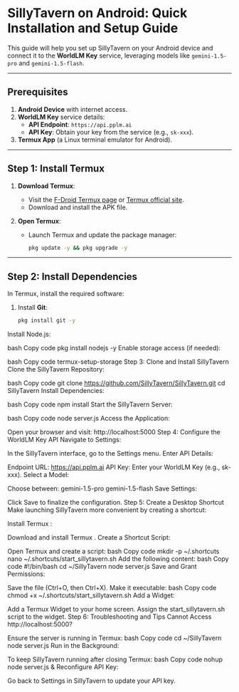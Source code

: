 # SillyTavern on Android: Quick Installation and Setup Guide

This guide will help you set up SillyTavern on your Android device and connect it to the **WorldLM Key** service, leveraging models like `gemini-1.5-pro` and `gemini-1.5-flash`.

---

## Prerequisites

1. **Android Device** with internet access.
2. **WorldLM Key** service details:
   - **API Endpoint**: `https://api.pplm.ai`
   - **API Key**: Obtain your key from the service (e.g., `sk-xxx`).
3. **Termux App** (a Linux terminal emulator for Android).

---

## Step 1: Install Termux

1. **Download Termux**:
   - Visit the [F-Droid Termux page](https://f-droid.org/) or [Termux official site](https://termux.dev/).
   - Download and install the APK file.

2. **Open Termux**:
   - Launch Termux and update the package manager:
     ```bash
     pkg update -y && pkg upgrade -y
     ```

---

## Step 2: Install Dependencies

In Termux, install the required software:

1. Install **Git**:
   ```bash
   pkg install git -y
Install Node.js:

bash
Copy code
pkg install nodejs -y
Enable storage access (if needed):

bash
Copy code
termux-setup-storage
Step 3: Clone and Install SillyTavern
Clone the SillyTavern Repository:

bash
Copy code
git clone https://github.com/SillyTavern/SillyTavern.git
cd SillyTavern
Install Dependencies:

bash
Copy code
npm install
Start the SillyTavern Server:

bash
Copy code
node server.js
Access the Application:

Open your browser and visit: http://localhost:5000
Step 4: Configure the WorldLM Key API
Navigate to Settings:

In the SillyTavern interface, go to the Settings menu.
Enter API Details:

Endpoint URL: https://api.pplm.ai
API Key: Enter your WorldLM Key (e.g., sk-xxx).
Select a Model:

Choose between:
gemini-1.5-pro
gemini-1.5-flash
Save Settings:

Click Save to finalize the configuration.
Step 5: Create a Desktop Shortcut
Make launching SillyTavern more convenient by creating a shortcut:

Install Termux
:

Download and install Termux
.
Create a Shortcut Script:

Open Termux and create a script:
bash
Copy code
mkdir -p ~/.shortcuts
nano ~/.shortcuts/start_sillytavern.sh
Add the following content:
bash
Copy code
#!/bin/bash
cd ~/SillyTavern
node server.js
Save and Grant Permissions:

Save the file (Ctrl+O, then Ctrl+X).
Make it executable:
bash
Copy code
chmod +x ~/.shortcuts/start_sillytavern.sh
Add a Widget:

Add a Termux Widget to your home screen.
Assign the start_sillytavern.sh script to the widget.
Step 6: Troubleshooting and Tips
Cannot Access http://localhost:5000?

Ensure the server is running in Termux:
bash
Copy code
cd ~/SillyTavern
node server.js
Run in the Background:

To keep SillyTavern running after closing Termux:
bash
Copy code
nohup node server.js &
Reconfigure API Key:

Go back to Settings in SillyTavern to update your API key.